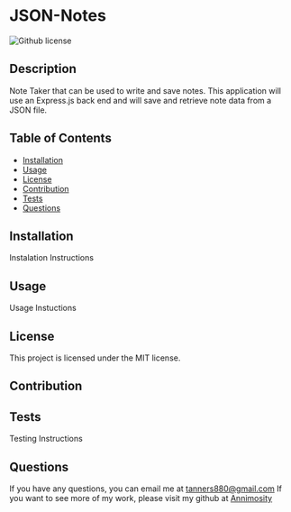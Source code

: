 # JSON-Notes
 ![Github license](https://img.shields.io/badge/license-MIT-blue.svg)

## Description
Note Taker that can be used to write and save notes. This application will use an Express.js back end and will save and retrieve note data from a JSON file.

## Table of Contents  
- [Installation](#installation)
- [Usage](#usage)
- [License](#license)
- [Contribution](#contribution)
- [Tests](#tests)
- [Questions](#questions)

## Installation
Instalation Instructions

## Usage
Usage Instuctions

 ## License
 This project is licensed under the MIT license.

## Contribution


## Tests
Testing Instructions

## Questions
If you have any questions, you can email me at tanners880@gmail.com
If you want to see more of my work, please visit my github at [Annimosity](http://github.com/Annimosity)
